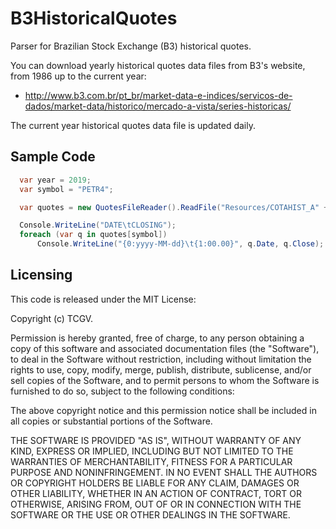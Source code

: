 # B3HistoricalQuotes
Parser for Brazilian Stock Exchange (B3) historical quotes.

You can download yearly historical quotes data files from B3's website, from 1986 up to the current year:
* http://www.b3.com.br/pt_br/market-data-e-indices/servicos-de-dados/market-data/historico/mercado-a-vista/series-historicas/

The current year historical quotes data file is updated daily.

## Sample Code

```csharp
  var year = 2019;
  var symbol = "PETR4";

  var quotes = new QuotesFileReader().ReadFile("Resources/COTAHIST_A" + year + ".ZIP");

  Console.WriteLine("DATE\tCLOSING");
  foreach (var q in quotes[symbol])
      Console.WriteLine("{0:yyyy-MM-dd}\t{1:00.00}", q.Date, q.Close);
```

## Licensing

This code is released under the MIT License:

Copyright (c) TCGV.

Permission is hereby granted, free of charge, to any person obtaining a copy of this software and associated documentation files (the "Software"), to deal in the Software without restriction, including without limitation the rights to use, copy, modify, merge, publish, distribute, sublicense, and/or sell copies of the Software, and to permit persons to whom the Software is furnished to do so, subject to the following conditions:

The above copyright notice and this permission notice shall be included in all copies or substantial portions of the Software.

THE SOFTWARE IS PROVIDED "AS IS", WITHOUT WARRANTY OF ANY KIND, EXPRESS OR IMPLIED, INCLUDING BUT NOT LIMITED TO THE WARRANTIES OF MERCHANTABILITY, FITNESS FOR A PARTICULAR PURPOSE AND NONINFRINGEMENT. IN NO EVENT SHALL THE AUTHORS OR COPYRIGHT HOLDERS BE LIABLE FOR ANY CLAIM, DAMAGES OR OTHER LIABILITY, WHETHER IN AN ACTION OF CONTRACT, TORT OR OTHERWISE, ARISING FROM, OUT OF OR IN CONNECTION WITH THE SOFTWARE OR THE USE OR OTHER DEALINGS IN THE SOFTWARE.
